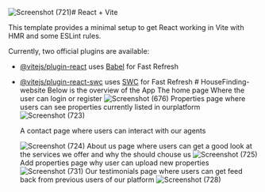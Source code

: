 ![Screenshot (721)](https://github.com/user-attachments/assets/bdf254e9-73b1-4c98-91a4-45e5c11d005c)# React + Vite

This template provides a minimal setup to get React working in Vite with HMR and some ESLint rules.

Currently, two official plugins are available:

- [@vitejs/plugin-react](https://github.com/vitejs/vite-plugin-react/blob/main/packages/plugin-react/README.md) uses [Babel](https://babeljs.io/) for Fast Refresh
- [@vitejs/plugin-react-swc](https://github.com/vitejs/vite-plugin-react-swc) uses [SWC](https://swc.rs/) for Fast Refresh
#   H o u s e F i n d i n g - w e b s i t e 
Below is the overview of the App The home page Where the user can login or register 
  ![Screenshot (676)](https://github.com/user-attachments/assets/1fa5ed79-93e4-4367-b8fb-6fca1bf96141)
  Properties page where users can see properties currently listed in ourplatform 
  ![Screenshot (723)](https://github.com/user-attachments/assets/cae7c9f4-e98b-4637-bbcc-4b738308a21b)

  A contact page where users can interact with our agents

  ![Screenshot (724)](https://github.com/user-attachments/assets/ae6e2999-ab41-4082-a874-574330eb382e)
  About us page where users can get a good look at the services we offer and why the should chouse us
![Screenshot (725)](https://github.com/user-attachments/assets/6a79bcb8-a5cc-4023-a299-14c94eceb767)
Add properties page why user can upload new properties
![Screenshot (731)](https://github.com/user-attachments/assets/1d2fdb73-6cce-4999-a827-a77478216883)
Our testimonials page where users can get feed back from previous users of our platform
![Screenshot (728)](https://github.com/user-attachments/assets/df2213d7-0b4f-4fb2-ac47-73d854a4d6c2)




  
 
 
